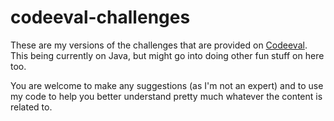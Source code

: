 # codeeval-challenges

  These are my versions of the challenges that are provided on [Codeeval](https://www.codeeval.com/open_challenges/). This being currently on Java, but might go into doing other fun stuff on here too.
  
  You are welcome to make any suggestions (as I'm not an expert) and to use my code to help you better understand pretty much whatever the content is related to. 
